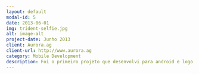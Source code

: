 ```yaml
---
layout: default
modal-id: 5
date: 2013-06-01
img: trident-selfie.jpg
alt: image-alt
project-date: Junho 2013
client: Aurora.ag
client-url: http://www.aurora.ag
category: Mobile Development
description: Foi o primeiro projeto que desenvolvi para android e logo de cara tive um grande desafio, que foi a implementação nativa da Câmera em um <b>fragment</b> utilizando sua API. Como solução tive que criar uma camada controladora que era responsável pela chamada das funcionalidades da API e outra camada que era responsável pela visualização transmitida pelo buffer da câmera. Também tive que trabalhar com a SDK do Facebook para viabilizar a funcionalidade de publicação na timeline do usuário.
---
```


